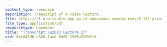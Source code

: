 ```yaml
---
content_type: resource
description: Transcript of a video lecture.
file: https://ol-ocw-studio-app-qa.s3.amazonaws.com/courses/5-111-principles-of-chemical-science-fall-2008/64c645d6d32d7aed09662905a526b91d_5-111F08-L27.pdf
file_type: application/pdf
resourcetype: Document
title: "Transcript \u2013 Lecture 27"
uid: 64c645d6-d32d-7aed-0966-2905a526b91d
---
```

